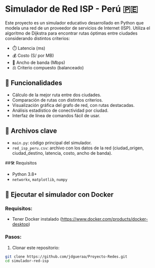 # Simulador de Red ISP - Perú 🇵🇪

Este proyecto es un simulador educativo desarrollado en Python que modela una red de un proveedor de servicios de Internet (ISP). Utiliza el algoritmo de Dijkstra para encontrar rutas óptimas entre ciudades considerando distintos criterios:

- ⏱️ Latencia (ms)
- 💰 Costo (S/ por MB)
- 📶 Ancho de banda (Mbps)
- ⚖️ Criterio compuesto (balanceado)

## 🎯 Funcionalidades

- Cálculo de la mejor ruta entre dos ciudades.
- Comparación de rutas con distintos criterios.
- Visualización gráfica del grafo de red, con rutas destacadas.
- Análisis estadístico de conectividad por ciudad.
- Interfaz de línea de comandos fácil de usar.

## 📂 Archivos clave

- `main.py`: código principal del simulador.
- `red_isp_peru.csv`: archivo con los datos de la red (ciudad_origen, ciudad_destino, latencia, costo, ancho de banda).

##🛠 Requisitos

- Python 3.8+
- `networkx`, `matplotlib`, `numpy`

## 🚢 Ejecutar el simulador con Docker

### Requisitos:
- Tener Docker instalado (https://www.docker.com/products/docker-desktop)

### Pasos:

1. Clonar este repositorio:
```bash
git clone https://github.com/jdgueraa/Proyecto-Redes.git
cd simulador-red-isp





